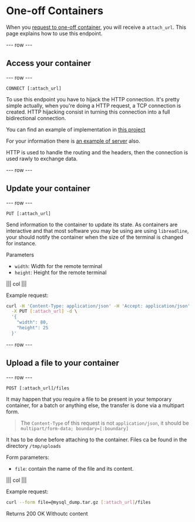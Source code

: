 # One-off Containers

When you [request to one-off container](/apps.html#run-a-one-off-container),
you will receive a `attach_url`. This page explains how to use this endpoint.

--- row ---

## Access your container

--- row ---

`CONNECT [:attach_url]`

To use this endpoint you have to hijack the HTTP connection. It's pretty simple
actually, when you're doing a HTTP request, a TCP connection is created. HTTP
hijacking consist in turning this connection into a full bidirectional
connection.

You can find an example of implementation in [this
project](https://github.com/Soulou/go-http-hijack-client)

For your information there is [an example of
server](https://github.com/Soulou/go-http-echo-hijack) also.

HTTP is used to handle the routing and the headers, then the connection is used
rawly to exchange data.

--- row ---

## Update your container

--- row ---

`PUT [:attach_url]`

Send information to the container to update its state. As containers are
interactive and that most software you may be using are using `libreadline`,
your should notify the container when the size of the terminal is changed for
instance.

Parameters

* `width`: Width for the remote terminal
* `height`: Height for the remote terminal

||| col |||

Example request:

```sh
curl -H 'Content-Type: application/json' -H 'Accept: application/json' \
  -X PUT [:attach_url] -d \
  '{
    "width": 80,
    "height": 25
  }'
```


--- row ---

## Upload a file to your container

--- row ---

`POST [:attach_url]/files`

It may happen that you require a file to be present in your temporary
container, for a batch or anything else, the transfer is done via a
multipart form.

<blockquote>
  The <code>Content-Type</code> of this request is not <code>application/json</code>, it should be <code>multipart/form-data; boundary=[:boundary]</code>
</blockquote>

It has to be done before attaching to the container. Files ca be found in the directory `/tmp/uploads`

Form parameters:

* `file`: contain the name of the file and its content.

||| col |||

Example request:

```sh
curl --form file=@mysql_dump.tar.gz [:attach_url]/files
```

Returns 200 OK Withoutc content
